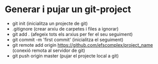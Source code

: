 # Generar i pujar un git-project 
- git init (inicialitza un projecte de git)
- .gitignore (crear arxiu de carpetes i files a ignorar)
- git add . (afegeix tots els arxius per fer el seu seguiment)
- git commit -m 'first commit' (inicialitza el seguiment)
- git remote add origin https://github.com/efscomplex/project_name (conexió remota al servidor de git)
- git push origin master (pujar el projecte local a git)
